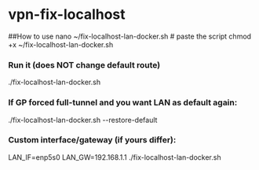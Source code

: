# vpn-fix-localhost
##How to use
nano ~/fix-localhost-lan-docker.sh   # paste the script
chmod +x ~/fix-localhost-lan-docker.sh

### Run it (does NOT change default route)
./fix-localhost-lan-docker.sh

### If GP forced full-tunnel and you want LAN as default again:
./fix-localhost-lan-docker.sh --restore-default

### Custom interface/gateway (if yours differ):
LAN_IF=enp5s0 LAN_GW=192.168.1.1 ./fix-localhost-lan-docker.sh
